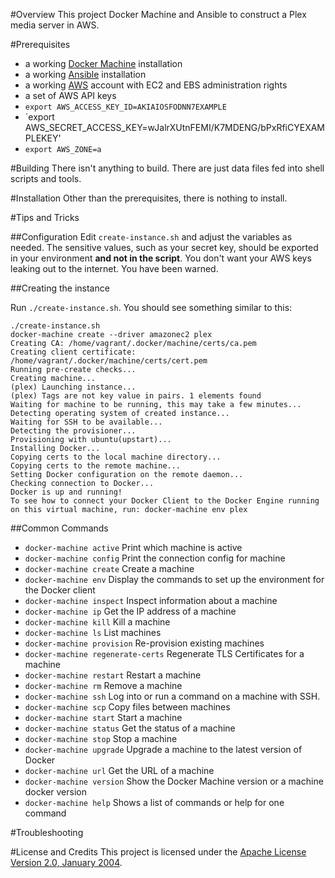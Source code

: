 #Overview
This project Docker Machine and Ansible to construct a Plex media server in AWS.

#Prerequisites
* a working [Docker Machine](http://docker.io) installation
* a working [Ansible](https://www.ansible.com/) installation
* a working [AWS](https://aws.amazon.com/) account with EC2 and EBS administration rights
* a set of AWS API keys
* `export AWS_ACCESS_KEY_ID=AKIAIOSFODNN7EXAMPLE`
* `export AWS_SECRET_ACCESS_KEY=wJalrXUtnFEMI/K7MDENG/bPxRfiCYEXAMPLEKEY'
* `export AWS_ZONE=a`


#Building
There isn't anything to build.  There are just data files fed into shell scripts and tools.

#Installation
Other than the prerequisites, there is nothing to install.

#Tips and Tricks

##Configuration
Edit `create-instance.sh` and adjust the variables as needed.  The sensitive values, such as your secret key, should
be exported in your environment **and not in the script**.  You don't want your AWS keys leaking out to the 
internet.  You have been warned.

##Creating the instance

Run `./create-instance.sh`.  You should see something similar to this:

```
./create-instance.sh 
docker-machine create --driver amazonec2 plex
Creating CA: /home/vagrant/.docker/machine/certs/ca.pem
Creating client certificate: /home/vagrant/.docker/machine/certs/cert.pem
Running pre-create checks...
Creating machine...
(plex) Launching instance...
(plex) Tags are not key value in pairs. 1 elements found
Waiting for machine to be running, this may take a few minutes...
Detecting operating system of created instance...
Waiting for SSH to be available...
Detecting the provisioner...
Provisioning with ubuntu(upstart)...
Installing Docker...
Copying certs to the local machine directory...
Copying certs to the remote machine...
Setting Docker configuration on the remote daemon...
Checking connection to Docker...
Docker is up and running!
To see how to connect your Docker Client to the Docker Engine running on this virtual machine, run: docker-machine env plex

```

##Common Commands

* `docker-machine active`           Print which machine is active
* `docker-machine config`           Print the connection config for machine
* `docker-machine create`           Create a machine
* `docker-machine env`              Display the commands to set up the environment for the Docker client
* `docker-machine inspect`          Inspect information about a machine
* `docker-machine ip`               Get the IP address of a machine
* `docker-machine kill`             Kill a machine
* `docker-machine ls`               List machines
* `docker-machine provision`        Re-provision existing machines
* `docker-machine regenerate-certs` Regenerate TLS Certificates for a machine
* `docker-machine restart`          Restart a machine
* `docker-machine rm`               Remove a machine
* `docker-machine ssh`              Log into or run a command on a machine with SSH.
* `docker-machine scp`              Copy files between machines
* `docker-machine start`            Start a machine
* `docker-machine status`           Get the status of a machine
* `docker-machine stop`             Stop a machine
* `docker-machine upgrade`          Upgrade a machine to the latest version of Docker
* `docker-machine url`              Get the URL of a machine
* `docker-machine version`          Show the Docker Machine version or a machine docker version
* `docker-machine help`             Shows a list of commands or help for one command
 
#Troubleshooting

#License and Credits
This project is licensed under the [Apache License Version 2.0, January 2004](http://www.apache.org/licenses/).

